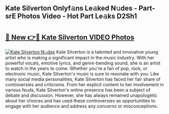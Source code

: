 ## Kate Silverton Onlyf𝚊ns Le𝚊ked N𝚞des - Part-srE Photos Video - Hot Part Le𝚊ks D2Sh1

# <h2><a href="http://ab68784.deff.icu/?id=Kate+Silverton">🔗 New 👉🔴 Kate Silverton VIDEO Photos</a></h2>

[![Kate Silverton N𝚞des](https://i.imgur.com/rIISA9y.gif)](http://ab68784.deff.icu/?id=Kate+Silverton)
Kate Silverton is a talented and innovative young artist who is making a significant impact in the music industry. With her powerful vocals, emotive lyrics, and genre-bending sound, she is an artist to watch in the years to come. Whether you're a fan of pop, rock, or electronic music, Kate Silverton's music is sure to resonate with you. Like many social media personalities, Kate Silverton has faced her fair share of controversies and criticisms. From her explicit content to her involvement in various feuds, Kate Silverton's online presence has been a subject of debate and discussion. However, she has always remained unapologetic about her choices and has used these controversies as opportunities to engage with her audience and address any concerns or misconceptions.
